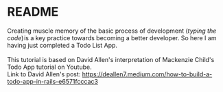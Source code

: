 # README

Creating muscle memory of the basic process of development (_typing the code_) is a key practice towards becoming a better developer. So here I am having just completed a Todo List App.
<br/>
<br/>
This tutorial is based on David Allen's interpretation of Mackenzie Child's Todo App tutorial on Youtube.<br/>
Link to David Allen's post: https://deallen7.medium.com/how-to-build-a-todo-app-in-rails-e6571fcccac3

